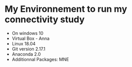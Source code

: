 # My Environnement to run my connectivity study

* On windows 10
* Virtual Box - Anna
* Linux 18.04
* Git version 2.17.1
* Anaconda 2.0
* Additionnal Packages: MNE
